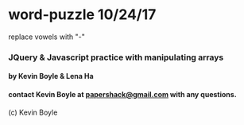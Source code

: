 # word-puzzle 10/24/17
replace vowels with "-"

### JQuery & Javascript practice with manipulating arrays

#### by Kevin Boyle & Lena Ha
#### contact Kevin Boyle at papershack@gmail.com with any questions.
(c) Kevin Boyle
